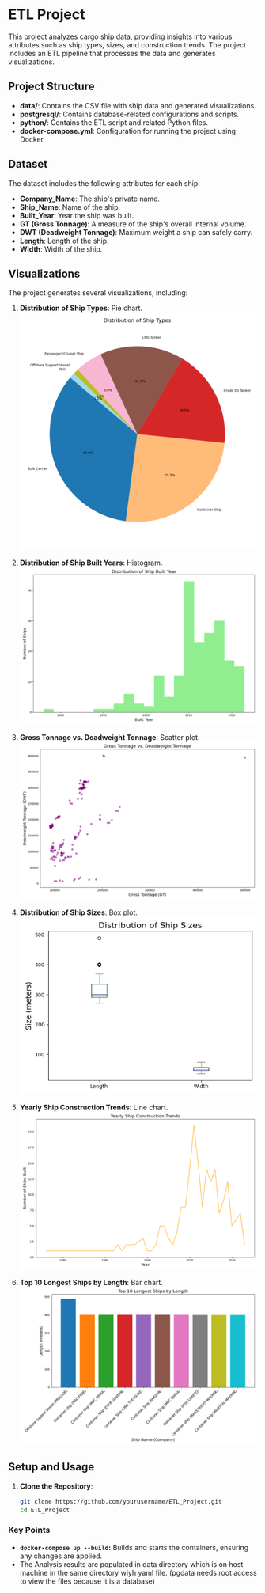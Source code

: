 # ETL Project

This project analyzes cargo ship data, providing insights into various attributes such as ship types, sizes, and construction trends. The project includes an ETL pipeline that processes the data and generates visualizations.

## Project Structure

- **data/**: Contains the CSV file with ship data and generated visualizations.
- **postgresql/**: Contains database-related configurations and scripts.
- **python/**: Contains the ETL script and related Python files.
- **docker-compose.yml**: Configuration for running the project using Docker.

## Dataset

The dataset includes the following attributes for each ship:

- **Company_Name**: The ship's private name.
- **Ship_Name**: Name of the ship.
- **Built_Year**: Year the ship was built.
- **GT (Gross Tonnage)**: A measure of the ship's overall internal volume.
- **DWT (Deadweight Tonnage)**: Maximum weight a ship can safely carry.
- **Length**: Length of the ship.
- **Width**: Width of the ship.

## Visualizations

The project generates several visualizations, including:

1. **Distribution of Ship Types**: Pie chart.
   ![Ship Types](data/ship_type_pie.png)

2. **Distribution of Ship Built Years**: Histogram.
   ![Ship Built Years](data/ship_built_year_hist.png)

3. **Gross Tonnage vs. Deadweight Tonnage**: Scatter plot.
   ![GT vs DWT](data/gt_vs_dwt_scatter.png)

4. **Distribution of Ship Sizes**: Box plot.
   ![Ship Sizes](data/ship_size_box.png)

5. **Yearly Ship Construction Trends**: Line chart.
   ![Yearly Trends](data/yearly_trends_line.png)

6. **Top 10 Longest Ships by Length**: Bar chart.
   ![Longest Ships](data/longest_ships_length.png)

## Setup and Usage

1. **Clone the Repository**:
   ```bash
   git clone https://github.com/yourusername/ETL_Project.git
   cd ETL_Project

### Key Points

- **`docker-compose up --build`:** Builds and starts the containers, ensuring any changes are applied.
- The Analysis results are populated in data directory which is on host machine in the same directory wiyh yaml file. (pgdata needs root access to view the files because it is a database)
